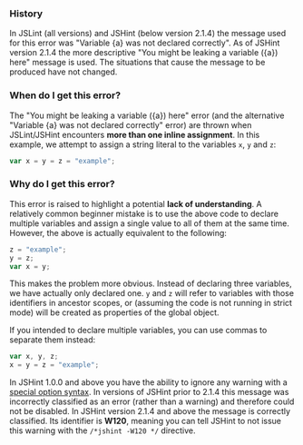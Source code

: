 <!---
{
    "titles": [
        "You might be leaking a variable ({a}) here",
        "Variable {a} was not declared correctly",
        "W120",
        "E038"
    ],
    "tools": [
        "jslint",
        "jshint"
    ],
    "tags": [
        "variable"
    ],
    "contributors": [
        "jallardice"
    ],
    "slugs": [
        "you-might-be-leaking-a-variable-here",
        "variable-a-was-not-declared-correctly",
        "w120",
        "e038"
    ]
}
-->

### History

In JSLint (all versions) and JSHint (below version 2.1.4) the message used for this error was "Variable {a} was not
declared correctly". As of JSHint version 2.1.4 the more descriptive "You might be leaking a variable ({a}) here"
message is used. The situations that cause the message to be produced have not changed.

### When do I get this error?

The "You might be leaking a variable ({a}) here" error (and the alternative "Variable {a} was not declared correctly"
error) are thrown when JSLint/JSHint encounters **more than one inline assignment**. In this example, we attempt to
assign a string literal to the variables `x`, `y` and `z`:

```javascript
var x = y = z = "example";
```

### Why do I get this error?

This error is raised to highlight a potential **lack of understanding**. A relatively common beginner mistake is to use
the above code to declare multiple variables and assign a single value to all of them at the same time. However, the
above is actually equivalent to the following:

```javascript
z = "example";
y = z;
var x = y;
```

This makes the problem more obvious. Instead of declaring three variables, we have actually only declared one. `y` and
`z` will refer to variables with those identifiers in ancestor scopes, or (assuming the code is not running in strict
mode) will be created as properties of the global object.

If you intended to declare multiple variables, you can use commas to separate them instead:

```javascript
var x, y, z;
x = y = z = "example";
```

In JSHint 1.0.0 and above you have the ability to ignore any warning with a
[special option syntax](http://jshint.com/docs/#options). In versions of JSHint prior to 2.1.4 this message was
incorrectly classified as an error (rather than a warning) and therefore could not be disabled. In JSHint version 2.1.4
and above the message is correctly classified. Its identifier is **W120**, meaning you can tell JSHint to not issue
this warning with the `/*jshint -W120 */` directive.
